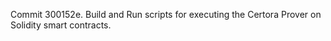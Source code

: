 Commit 300152e.                    Build and Run scripts for executing the Certora Prover on Solidity smart contracts.